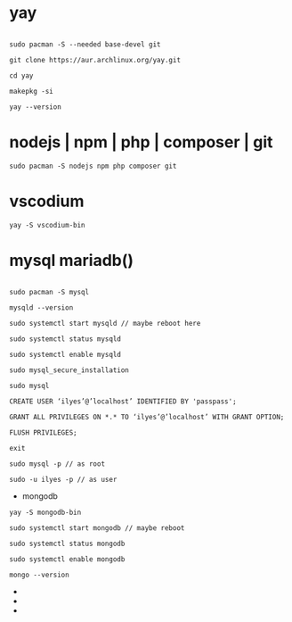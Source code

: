 # yay 
```
  
sudo pacman -S --needed base-devel git
 
git clone https://aur.archlinux.org/yay.git
  
cd yay
  
makepkg -si
  
yay --version

```

# nodejs | npm | php | composer | git
```
sudo pacman -S nodejs npm php composer git
```


# vscodium
```
yay -S vscodium-bin
```

# mysql mariadb()
```

sudo pacman -S mysql

mysqld --version

sudo systemctl start mysqld // maybe reboot here

sudo systemctl status mysqld

sudo systemctl enable mysqld

sudo mysql_secure_installation

sudo mysql

CREATE USER ‘ilyes’@’localhost’ IDENTIFIED BY 'passpass';

GRANT ALL PRIVILEGES ON *.* TO ‘ilyes’@’localhost’ WITH GRANT OPTION;

FLUSH PRIVILEGES;

exit

sudo mysql -p // as root 

sudo -u ilyes -p // as user
```
- mongodb
```
yay -S mongodb-bin

sudo systemctl start mongodb // maybe reboot

sudo systemctl status mongodb

sudo systemctl enable mongodb

mongo --version

```
-
-
-